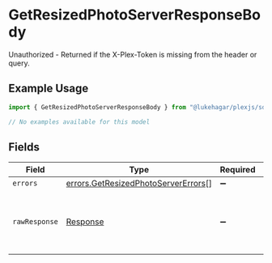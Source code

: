 # GetResizedPhotoServerResponseBody

Unauthorized - Returned if the X-Plex-Token is missing from the header or query.

## Example Usage

```typescript
import { GetResizedPhotoServerResponseBody } from "@lukehagar/plexjs/sdk/models/errors";

// No examples available for this model
```

## Fields

| Field                                                                                             | Type                                                                                              | Required                                                                                          | Description                                                                                       |
| ------------------------------------------------------------------------------------------------- | ------------------------------------------------------------------------------------------------- | ------------------------------------------------------------------------------------------------- | ------------------------------------------------------------------------------------------------- |
| `errors`                                                                                          | [errors.GetResizedPhotoServerErrors](../../../sdk/models/errors/getresizedphotoservererrors.md)[] | :heavy_minus_sign:                                                                                | N/A                                                                                               |
| `rawResponse`                                                                                     | [Response](https://developer.mozilla.org/en-US/docs/Web/API/Response)                             | :heavy_minus_sign:                                                                                | Raw HTTP response; suitable for custom response parsing                                           |